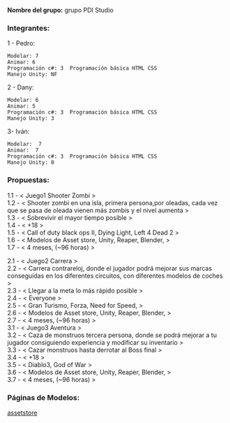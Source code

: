 **Nombre del grupo:** grupo PDI Studio

### Integrantes:

1 - Pedro:

	Modelar: 7	
	Animar: 6
	Programación c#: 3	Programación básica HTML CSS 
	Manejo Unity: NF

2 - Dany:

	Modelar: 6	
	Animar: 5
	Programación c#: 3	Programación básica HTML CSS 
	Manejo Unity: 3
	
3- Iván:

	Modelar:  7	
	Animar:  7
	Programación c#: 3	Programación básica HTML CSS 
	Manejo Unity: 0 


### Propuestas:
  
1.1 - < Juego1 Shooter Zombi >  
1.2 - < Shooter zombi en una isla, primera persona,por oleadas, cada vez que se pasa de oleada vienen más zombis y el nivel aumenta >  
1.3 - < Sobrevivir el mayor tiempo posible >  
1.4 - < +18 >  
1.5 - < Call of duty black ops II, Dying Light, Left 4 Dead 2 >  
1.6 - < Modelos de Asset store, Unity, Reaper, Blender, >  
1.7 - < 4 meses, (~96 horas) >  

2.1 - < Juego2 Carrera >  
2.2 - < Carrera contrareloj, donde el jugador podrá mejorar sus marcas conseguidas en los diferentes circuitos, con diferentes modelos de coches >  
2.3 - < Llegar a la meta lo más rápido posible >  
2.4 - < Everyone >  
2.5 - < Gran Turismo, Forza, Need for Speed, >  
2.6 - < Modelos de Asset store, Unity, Reaper, Blender, >  
2.7 - < 4 meses, (~96 horas) >  
3.1 - < Juego3 Aventura >  
3.2 - < Caza de monstruos tercera persona, donde se podrá mejorar a tu jugador consiguiendo experiencia y modificar su inventario >  
3.3 - < Cazar monstruos hasta derrotar al Boss final >  
3.4 - < +18 >  
3.5 - < Diablo3, God of War >  
3.6 - < Modelos de Asset store, Unity, Reaper, Blender, >   
3.7 - < 4 meses, (~96 horas) >  


### Páginas de Modelos:

[assetstore](https://assetstore.unity.com/)
